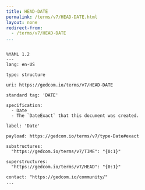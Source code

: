 ```yaml
---
title: HEAD-DATE
permalink: /terms/v7/HEAD-DATE.html
layout: none
redirect-from:
  - /terms/v7/HEAD-DATE
...
```


```

%YAML 1.2
---
lang: en-US

type: structure

uri: https://gedcom.io/terms/v7/HEAD-DATE

standard tag: 'DATE'

specification:
  - Date
  - The `DateExact` that this document was created.

label: 'Date'

payload: https://gedcom.io/terms/v7/type-Date#exact

substructures:
  "https://gedcom.io/terms/v7/TIME": "{0:1}"

superstructures:
  "https://gedcom.io/terms/v7/HEAD": "{0:1}"

contact: "https://gedcom.io/community/"
...

```
